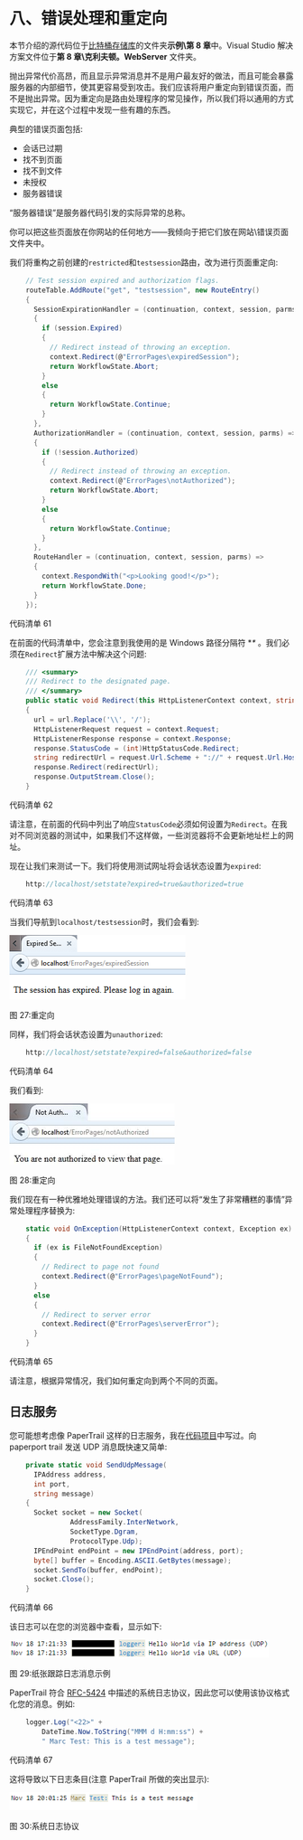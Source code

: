 # 八、错误处理和重定向

本节介绍的源代码位于[比特桶存储库](https://bitbucket.org/syncfusiontech/web-servers-succinctly)的文件夹**示例\第 8 章**中。Visual Studio 解决方案文件位于**第 8 章\克利夫顿。WebServer** 文件夹。

抛出异常代价高昂，而且显示异常消息并不是用户最友好的做法，而且可能会暴露服务器的内部细节，使其更容易受到攻击。我们应该将用户重定向到错误页面，而不是抛出异常。因为重定向是路由处理程序的常见操作，所以我们将以通用的方式实现它，并在这个过程中发现一些有趣的东西。

典型的错误页面包括:

*   会话已过期
*   找不到页面
*   找不到文件
*   未授权
*   服务器错误

“服务器错误”是服务器代码引发的实际异常的总称。

你可以把这些页面放在你网站的任何地方——我倾向于把它们放在网站\错误页面文件夹中。

我们将重构之前创建的`restricted`和`testsession`路由，改为进行页面重定向:

```cs
    // Test session expired and authorization flags.
    routeTable.AddRoute("get", "testsession", new RouteEntry()
    {
      SessionExpirationHandler = (continuation, context, session, parms) =>
      {
        if (session.Expired)
        {
          // Redirect instead of throwing an exception.
          context.Redirect(@"ErrorPages\expiredSession");
          return WorkflowState.Abort;
        }
        else
        {
          return WorkflowState.Continue;
        }
      },
      AuthorizationHandler = (continuation, context, session, parms) =>
      {
        if (!session.Authorized)
        {
          // Redirect instead of throwing an exception.
          context.Redirect(@"ErrorPages\notAuthorized");
          return WorkflowState.Abort;
        }
        else
        {
          return WorkflowState.Continue;
        }
      },
      RouteHandler = (continuation, context, session, parms) =>
      {
        context.RespondWith("<p>Looking good!</p>");
        return WorkflowState.Done;
      }
    });

```

代码清单 61

在前面的代码清单中，您会注意到我使用的是 Windows 路径分隔符 **\** 。我们必须在`Redirect`扩展方法中解决这个问题:

```cs
    /// <summary>
    /// Redirect to the designated page.
    /// </summary>
    public static void Redirect(this HttpListenerContext context, string url)
    {
      url = url.Replace('\\', '/');
      HttpListenerRequest request = context.Request;
      HttpListenerResponse response = context.Response;
      response.StatusCode = (int)HttpStatusCode.Redirect;
      string redirectUrl = request.Url.Scheme + "://" + request.Url.Host + "/" + url;
      response.Redirect(redirectUrl);
      response.OutputStream.Close();
    }

```

代码清单 62

请注意，在前面的代码中列出了响应`StatusCode`必须如何设置为`Redirect`。在我对不同浏览器的测试中，如果我们不这样做，一些浏览器将不会更新地址栏上的网址。

现在让我们来测试一下。我们将使用测试网址将会话状态设置为`expired`:

```cs
    http://localhost/setstate?expired=true&authorized=true

```

代码清单 63

当我们导航到`localhost/testsession`时，我们会看到:

![](img/image027.png)

图 27:重定向

同样，我们将会话状态设置为`unauthorized`:

```cs
    http://localhost/setstate?expired=false&authorized=false

```

代码清单 64

我们看到:

![](img/image028.jpg)

图 28:重定向

我们现在有一种优雅地处理错误的方法。我们还可以将“发生了非常糟糕的事情”异常处理程序替换为:

```cs
    static void OnException(HttpListenerContext context, Exception ex)
    {
      if (ex is FileNotFoundException)
      {
        // Redirect to page not found
        context.Redirect(@"ErrorPages\pageNotFound");
      }
      else
      {
        // Redirect to server error
        context.Redirect(@"ErrorPages\serverError");
      }
    }

```

代码清单 65

请注意，根据异常情况，我们如何重定向到两个不同的页面。

## 日志服务

您可能想考虑像 PaperTrail 这样的日志服务，我在[代码项目](http://www.codeproject.com/Articles/843938/Logging-With-PaperTrail-Directly-In-Your-Applicati)中写过。向 paperport trail 发送 UDP 消息既快速又简单:

```cs
    private static void SendUdpMessage(
      IPAddress address,
      int port,
      string message)
    {
      Socket socket = new Socket(
               AddressFamily.InterNetwork,
               SocketType.Dgram,
               ProtocolType.Udp);
      IPEndPoint endPoint = new IPEndPoint(address, port);
      byte[] buffer = Encoding.ASCII.GetBytes(message);
      socket.SendTo(buffer, endPoint);
      socket.Close();
    }

```

代码清单 66

该日志可以在您的浏览器中查看，显示如下:

![](img/image029.png)

图 29:纸张跟踪日志消息示例

PaperTrail 符合 [RFC-5424](https://tools.ietf.org/html/rfc5424) 中描述的系统日志协议，因此您可以使用该协议格式化您的消息。例如:

```cs
    logger.Log("<22>" +
        DateTime.Now.ToString("MMM d H:mm:ss") +
        " Marc Test: This is a test message");

```

代码清单 67

这将导致以下日志条目(注意 PaperTrail 所做的突出显示):

![](img/image030.png)

图 30:系统日志协议
